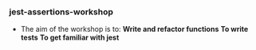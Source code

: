### jest-assertions-workshop
* The aim of the workshop is to:
**Write and refactor functions**
**To write tests**
**To get familiar with jest** 